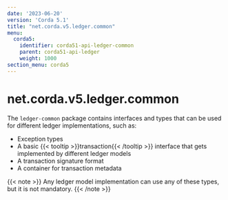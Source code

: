 ```yaml
---
date: '2023-06-20'
version: 'Corda 5.1'
title: "net.corda.v5.ledger.common"
menu:
  corda5:
    identifier: corda51-api-ledger-common
    parent: corda51-api-ledger
    weight: 1000
section_menu: corda5
---
```

# net.corda.v5.ledger.common

The `ledger-common` package contains interfaces and types that can be used for different ledger implementations, such as:
* Exception types
* A basic {{< tooltip >}}transaction{{< /tooltip >}} interface that gets implemented by different ledger models
* A transaction signature format
* A container for transaction metadata

{{< note >}}
Any ledger model implementation can use any of these types, but it is not mandatory.
{{< /note >}}
